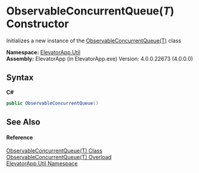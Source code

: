 # ObservableConcurrentQueue(*T*) Constructor 
 

Initializes a new instance of the <a href="T_ElevatorApp_Util_ObservableConcurrentQueue_1">ObservableConcurrentQueue(T)</a> class

**Namespace:**&nbsp;<a href="N_ElevatorApp_Util">ElevatorApp.Util</a><br />**Assembly:**&nbsp;ElevatorApp (in ElevatorApp.exe) Version: 4.0.0.22673 (4.0.0.0)

## Syntax

**C#**<br />
``` C#
public ObservableConcurrentQueue()
```


## See Also


#### Reference
<a href="T_ElevatorApp_Util_ObservableConcurrentQueue_1">ObservableConcurrentQueue(T) Class</a><br /><a href="Overload_ElevatorApp_Util_ObservableConcurrentQueue_1__ctor">ObservableConcurrentQueue(T) Overload</a><br /><a href="N_ElevatorApp_Util">ElevatorApp.Util Namespace</a><br />